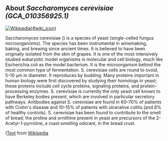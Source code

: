 
About *Saccharomyces cerevisiae (GCA\_010356925.1)* 
--------------------------------------------------------------

[![Wikipedia](/img/wikipedia_logo_v2_en.png){#wiki_icon}](http://en.wikipedia.org/wiki/Saccharomyces_cerevisiae)

Saccharomyces cerevisiae () is a species of yeast (single-celled fungus
microorganisms). The species has been instrumental in winemaking, baking, and
brewing since ancient times. It is believed to have been originally isolated
from the skin of grapes. It is one of the most intensively studied eukaryotic
model organisms in molecular and cell biology, much like Escherichia coli as the
model bacterium. It is the microorganism behind the most common type of
fermentation. S. cerevisiae cells are round to ovoid, 5–10 μm in diameter. It
reproduces by budding.
Many proteins important in human biology were first discovered by studying their
homologs in yeast; these proteins include cell cycle proteins, signaling
proteins, and protein-processing enzymes. S. cerevisiae is currently the only
yeast cell known to have Berkeley bodies present, which are involved in
particular secretory pathways. Antibodies against S. cerevisiae are found in
60–70% of patients with Crohn's disease and 10–15% of patients with ulcerative
colitis (and 8% of healthy controls). S. cerevisiae has been found to contribute
to the smell of bread; the proline and ornithine present in yeast are precursors
of the 2-Acetyl-1-pyrroline, a roast‐smelling odorant, in the bread crust.

([Text](http://en.wikipedia.org/wiki/Saccharomyces_cerevisiae) from [Wikipedia](http://en.wikipedia.org/) 

